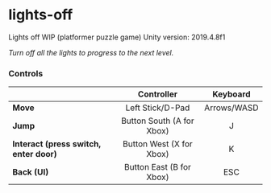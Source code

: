 # lights-off
Lights off WIP (platformer puzzle game)
Unity version: 2019.4.8f1

*Turn off all the lights to progress to the next level.*

### Controls
|  | Controller | Keyboard |
| - | :---: | :---: |
| **Move** | Left Stick/D-Pad | Arrows/WASD |
| **Jump** | Button South (A for Xbox) | J |
| **Interact (press switch, enter door)** | Button West (X for Xbox) | K |
| **Back (UI)** | Button East (B for Xbox) | ESC |
